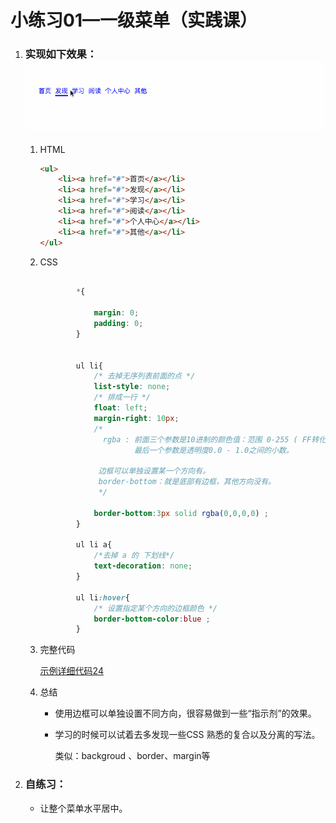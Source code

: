 # 小练习01—一级菜单（实践课）

1. ### 实现如下效果：![](代码相关/imgs/ycd.gif)

   1. HTML
   
      ```html
      <ul>
          <li><a href="#">首页</a></li>
          <li><a href="#">发现</a></li>
          <li><a href="#">学习</a></li>
          <li><a href="#">阅读</a></li>
          <li><a href="#">个人中心</a></li>
          <li><a href="#">其他</a></li>
      </ul>
      ```
   
   2. CSS
   
      ```css
      
              *{
      
                  margin: 0;
                  padding: 0;
              }
      
      
              ul li{
                  /* 去掉无序列表前面的点 */
                  list-style: none;
                  /* 排成一行 */
                  float: left;
                  margin-right: 10px;
                  /*
                    rgba : 前面三个参数是10进制的颜色值：范围 0-255 ( FF转化为 10进制 最大为 255)。
                           最后一个参数是透明度0.0 - 1.0之间的小数。
      
                   边框可以单独设置某一个方向有。
                   border-bottom：就是底部有边框，其他方向没有。
                   */
      
                  border-bottom:3px solid rgba(0,0,0,0) ;
              }
      
              ul li a{
                  /*去掉 a 的 下划线*/
                  text-decoration: none;
              }
      
              ul li:hover{
                  /* 设置指定某个方向的边框颜色 */
                  border-bottom-color:blue ;
              }
      ```
   
      
   
   3. 完整代码
   
      [示例详细代码24](代码相关/demo24-primary-menu.html)
   
   4. 总结
   
      - 使用边框可以单独设置不同方向，很容易做到一些“指示剂”的效果。
   
      - 学习的时候可以试着去多发现一些CSS 熟悉的复合以及分离的写法。
   
        类似：backgroud 、border、margin等
   
2. ### 自练习：

   - 让整个菜单水平居中。

   

   

